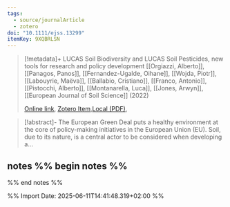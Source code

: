 ```yaml
---
tags:
  - source/journalArticle
  - zotero
doi: "10.1111/ejss.13299"
itemKey: 9XQBRLSN
---
```

>[!metadata]+
> LUCAS Soil Biodiversity and LUCAS Soil Pesticides, new tools for research and policy development
> [[Orgiazzi, Alberto]], [[Panagos, Panos]], [[Fernandez-Ugalde, Oihane]], [[Wojda, Piotr]], [[Labouyrie, Maëva]], [[Ballabio, Cristiano]], [[Franco, Antonio]], [[Pistocchi, Alberto]], [[Montanarella, Luca]], [[Jones, Arwyn]], 
> [[European Journal of Soil Science]] (2022)
> 
> [Online link](https://bsssjournals.onlinelibrary.wiley.com/doi/10.1111/ejss.13299), [Zotero Item](zotero://select/library/items/9XQBRLSN),[Local (PDF)](file://C:/Users/aburg/Documents/references/zotero/storage/E46UKMUH/Orgiazzi2022_LUCASSoil.pdf), 


>[!abstract]-
>The European Green Deal puts a healthy environment at the core of policy-making initiatives in the European Union (EU). Soil, due to its nature, is a central actor to be considered when developing a...

## notes %% begin notes %%

%% end notes %%

%% Import Date: 2025-06-11T14:41:48.319+02:00 %%
